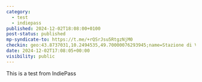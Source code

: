 ```yaml
---
category:
  - test
  - indiepass
published: 2024-12-02T18:08:00+0100
post-status: published
mp-syndicate-to: https://t.me/+rQSrJsu5RtgzNjM0
checkin: geo:43.8737031,10.2494535,49.70000076293945;name=Stazione di Viareggio
date: 2024-12-02T17:08:05+00:00
visibility: public
---
```


This is a test from IndiePass 